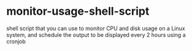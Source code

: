 # monitor-usage-shell-script
shell script that you can use to monitor CPU and disk usage on a Linux system, and schedule the output to be displayed every 2 hours using a cronjob
